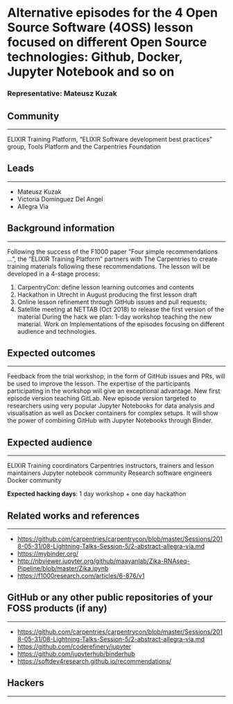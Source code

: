# Alternative episodes for the 4 Open Source Software (4OSS) lesson focused on different Open Source technologies: Github, Docker, Jupyter Notebook and so on 

### Representative: Mateusz Kuzak

## Community
---

ELIXIR Training Platform, “ELIXIR Software development best practices” group, Tools Platform  and the Carpentries Foundation

## Leads
---
- Mateusz Kuzak ‎‎
- Victoria Dominguez Del Angel 
- Allegra Via ‎‎

## Background information
---
Following the success of the F1000 paper “Four simple recommendations ...”, the “ELIXIR Training Platform” partners with The Carpentries to create training materials following these recommendations.
The lesson will be developed in a 4-stage process:
1. CarpentryCon: define lesson learning outcomes and contents
2. Hackathon in Utrecht in August producing the first lesson draft 
3. Online lesson refinement through GitHub issues and pull requests;
4. Satellite meeting at NETTAB (Oct 2018) to release the first version of the material
During the hack we plan: 1-day workshop teaching the new material. Work on Implementations of the episodes focusing on different audience and technologies.

## Expected outcomes
---

Feedback from the trial workshop, in the form of GitHub issues and PRs, will be used to improve the lesson. The expertise of the participants participating in the workshop will give an exceptional advantage. New first episode version teaching GitLab.
New episode version targeted to researchers using very popular Jupyter Notebooks for data analysis and visualisation as well as Docker containers for complex setups. It will show the power of combining GitHub with Jupyter Notebooks through Binder.

## Expected audience
---

ELIXIR Training coordinators
Carpentries instructors, trainers and lesson maintainers
Jupyter notebook community
Research software engineers
Docker community

**Expected hacking days**: 1 day workshop + one day hackathon

## Related works and references
---

- https://github.com/carpentries/carpentrycon/blob/master/Sessions/2018-05-31/08-Lightning-Talks-Session-5/2-abstract-allegra-via.md
- https://mybinder.org/
- http://nbviewer.jupyter.org/github/maayanlab/Zika-RNAseq-Pipeline/blob/master/Zika.ipynb
- https://f1000research.com/articles/6-876/v1

## GitHub or any other public repositories of your FOSS products (if any)
---

- https://github.com/carpentries/carpentrycon/blob/master/Sessions/2018-05-31/08-Lightning-Talks-Session-5/2-abstract-allegra-via.md
- https://github.com/coderefinery/jupyter
- https://github.com/jupyterhub/binderhub
- https://softdev4research.github.io/recommendations/


## Hackers
---

